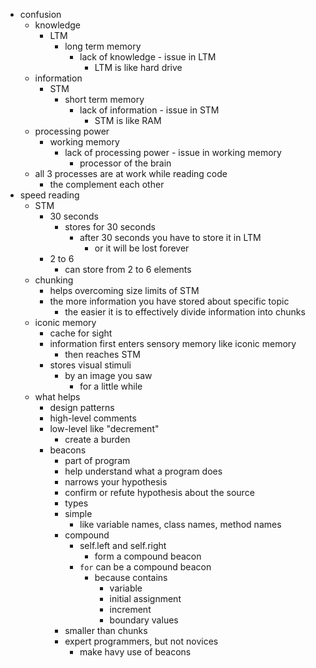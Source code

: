 - confusion
  - knowledge
    - LTM
      - long term memory
        - lack of knowledge - issue in LTM
          - LTM is like hard drive
  - information
    - STM
      - short term memory
        - lack of information - issue in STM
          - STM is like RAM
  - processing power
    - working memory
      - lack of processing power - issue in working memory
        - processor of the brain
  - all 3 processes are at work while reading code
    - the complement each other
- speed reading
  - STM
    - 30 seconds
      - stores for 30 seconds
        - after 30 seconds you have to store it in LTM
          - or it will be lost forever
    - 2 to 6
      - can store from 2 to 6 elements
  - chunking
    - helps overcoming size limits of STM
    - the more information you have stored about specific topic
      - the easier it is to effectively divide information into chunks
  - iconic memory
    - cache for sight
    - information first enters sensory memory like iconic memory
      - then reaches STM
    - stores visual stimuli
      - by an image you saw
        - for a little while
  - what helps
    - design patterns
    - high-level comments
    - low-level like "decrement"
      - create a burden
    - beacons
      - part of program
      - help understand what a program does
      - narrows your hypothesis
      - confirm or refute hypothesis about the source
      - types
      - simple
        - like variable names, class names, method names
      - compound
        - self.left and self.right
          - form a compound beacon
        - `for` can be a compound beacon
          - because contains
            - variable
            - initial assignment
            - increment
            - boundary values
      - smaller than chunks
      - expert programmers, but not novices
        - make havy use of beacons
